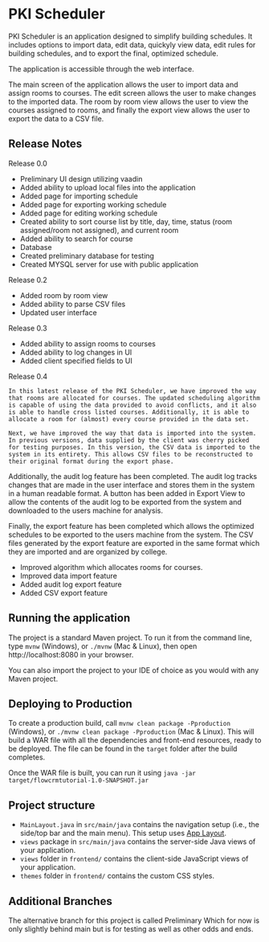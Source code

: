 # PKI Scheduler

PKI Scheduler is an application designed to simplify building schedules. It includes options to import data, edit data, quickyly view data, edit rules for building schedules, and to export the final, optimized schedule.

The application is accessible through the web interface.

The main screen of the application allows the user to import data and assign rooms to courses. The edit screen allows the user to make changes to the imported data. The room by room view allows the user to view the courses assigned to rooms, and finally the export view allows the user to export the data to a CSV file. 

## Release Notes

Release 0.0

* Preliminary UI design utilizing vaadin
* Added ability to upload local files into the application
* Added page for importing schedule
* Added page for exporting working schedule
* Added page for editing working schedule
* Created ability to sort course list by title, day, time, status (room assigned/room not assigned), and current room
* Added ability to search for course
* Database
* Created preliminary database for testing
* Created MYSQL server for use with public application

Release 0.2

* Added room by room view
* Added ability to parse CSV files
* Updated user interface

Release 0.3

* Added ability to assign rooms to courses
* Added ability to log changes in UI
* Added client specified fields to UI

Release 0.4

	In this latest release of the PKI Scheduler, we have improved the way that rooms are allocated for courses. The updated scheduling algorithm is capable of using the data provided to avoid conflicts, and it also is able to handle cross listed courses. Additionally, it is able to allocate a room for (almost) every course provided in the data set. 
  
  	Next, we have improved the way that data is imported into the system. In previous versions, data supplied by the client was cherry picked for testing purposes. In this version, the CSV data is imported to the system in its entirety. This allows CSV files to be reconstructed to their original format during the export phase. 
    
  Additionally, the audit log feature has been completed. The audit log tracks changes that are made in the user interface and stores them in the system in a human readable format. A button has been added in Export View to allow the contents of the audit log to be exported from the system and downloaded to the users machine for analysis.
  
  Finally, the export feature has been completed which allows the optimized schedules to be exported to the users machine from the system. The CSV files generated by the export feature are exported in the same format which they are imported and are organized by college. 

* Improved algorithm which allocates rooms for courses. 
* Improved data import feature
* Added audit log export feature
* Added CSV export feature


## Running the application

The project is a standard Maven project. To run it from the command line,
type `mvnw` (Windows), or `./mvnw` (Mac & Linux), then open
http://localhost:8080 in your browser.

You can also import the project to your IDE of choice as you would with any Maven project.

## Deploying to Production

To create a production build, call `mvnw clean package -Pproduction` (Windows),
or `./mvnw clean package -Pproduction` (Mac & Linux).
This will build a WAR file with all the dependencies and front-end resources,
ready to be deployed. The file can be found in the `target` folder after the build completes.

Once the WAR file is built, you can run it using
`java -jar target/flowcrmtutorial-1.0-SNAPSHOT.jar`

## Project structure

- `MainLayout.java` in `src/main/java` contains the navigation setup (i.e., the
  side/top bar and the main menu). This setup uses
  [App Layout](https://vaadin.com/docs/components/app-layout).
- `views` package in `src/main/java` contains the server-side Java views of your application.
- `views` folder in `frontend/` contains the client-side JavaScript views of your application.
- `themes` folder in `frontend/` contains the custom CSS styles.

## Additional Branches 
The alternative branch for this project is called Preliminary Which for now is only slightly behind main but is for testing as well as other odds and ends.
